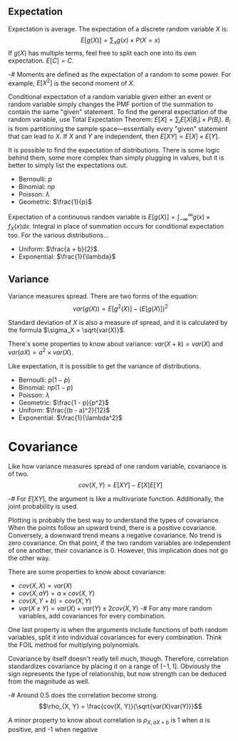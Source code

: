 ## Expectation
Expectation is average. The expectation of a discrete random variable $X$ is: 
$$E[g(X)] = \sum_{x} g(x) \times P(X = x)$$ 
If $g(X)$ has multiple terms, feel free to split each one into its own expectation. $E[C] = C$.

-# Moments are defined as the expectation of a random to some power. For example, $E[X^2]$ is the second moment of $X$.

Conditional expectation of a random variable given either an event or random variable simply changes the PMF portion of the summation to contain the same "given" statement. To find the general expectation of the random variable, use Total Expectation Theorem: $E[X] = \sum_i E[X | B_i] \times P(B_i)$. $B_i$ is from partitioning the sample space—essentially every "given" statement that can lead to $X$. If $X$ and $Y$ are independent, then $E[XY] = E[X] \times E[Y]$.

It is possible to find the expectation of distributions. There is some logic behind them, some more complex than simply plugging in values, but it is better to simply list the expectations out.
- Bernoulli: $p$
- Binomial: $np$
- Poisson: $\lambda$
- Geometric: $\frac{1}{p}$

Expectation of a continuous random variable is $E[g(X)] = \int_{-\infty}^{\infty} g(x) \times f_X(x) dx$. Integral in place of summation occurs for conditional expectation too. For the various distributions...
- Uniform: $\frac{a + b}{2}$. 
- Exponential: $\frac{1}{\lambda}$

## Variance
Variance measures spread. There are two forms of the equation: 
$$var(g(X)) = E[g^2(X)] - (E[g(X)])^2$$

Standard deviation of $X$ is also a measure of spread, and it is calculated by the formula $\sigma_X = \sqrt{var(X)}$.

There's some properties to know about variance: $var(X + k) = var(X)$ and $var(aX) = a^2 \times var(X)$.

Like expectation, it is possible to get the variance of distributions.
- Bernoulli: $p(1 - p)$
- Binomial: $np(1 - p)$
- Poisson: $\lambda$
- Geometric: $\frac{1 - p}{p^2}$
- Uniform: $\frac{(b - a)^2}{12}$
- Exponential: $\frac{1}{\lambda^2}$

# Covariance
Like how variance measures spread of one random variable, covariance is of two.
$$cov(X, Y) = E[XY] - E[X]E[Y]$$

-# For $E[XY]$, the argument is like a multivariate function. Additionally, the joint probability is used.

Plotting is probably the best way to understand the types of covariance. When the points follow an upward trend, there is a positive covariance. Conversely, a downward trend means a negative covariance. No trend is zero covariance. On that point, if the two random variables are independent of one another, their covariance is 0. However, this implication does not go the other way. 

There are some properties to know about covariance:
- $cov(X, X) = var(X)$
- $cov(X, aY) = a \times cov(X, Y)$
- $cov(X, Y + b) = cov(X, Y)$
- $var(X \pm Y) = var(X) + var(Y) \pm 2cov(X, Y)$
-# For any more random variables, add covariances for every combination.

One last property is when the arguments include functions of both random variables, split it into individual covariances for every combination. Think the FOIL method for multiplying polynomials.

Covariance by itself doesn't really tell much, though. Therefore, correlation standardizes covariance by placing it on a range of $[-1, 1]$. Obviously the sign represents the type of relationship, but now strength can be deduced from the magnitude as well. 

-# Around 0.5 does the correlation become strong.
$$\rho_{X, Y} = \frac{cov(X, Y)}{\sqrt{var(X)var(Y)}}$$

A minor property to know about correlation is $\rho_{X, aX + b}$ is 1 when $a$ is positive, and -1 when negative